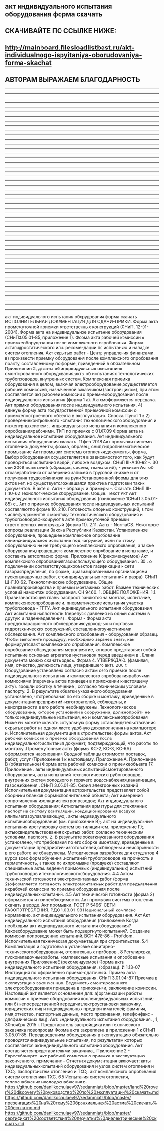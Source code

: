 акт индивидуального испытания оборудования форма скачать
--------------------------------------------------
СКАЧИВАЙТЕ ПО ССЫЛКЕ НИЖЕ:
--------------------------------------------------
http://mainboard.filesloadlistbest.ru/akt-individualnogo-ispyitaniya-oborudovaniya-forma-skachat
--------------------------------------------------
АВТОРАМ ВЫРАЖАЕМ БЛАГОДАРНОСТЬ
--------------------------------------------------
--------------------------------------------------
--------------------------------------------------
--------------------------------------------------
--------------------------------------------------
--------------------------------------------------
--------------------------------------------------
--------------------------------------------------
--------------------------------------------------
--------------------------------------------------
--------------------------------------------------
--------------------------------------------------
--------------------------------------------------
--------------------------------------------------
--------------------------------------------------
--------------------------------------------------
--------------------------------------------------
--------------------------------------------------
--------------------------------------------------
--------------------------------------------------
--------------------------------------------------
--------------------------------------------------
--------------------------------------------------
--------------------------------------------------
--------------------------------------------------
--------------------------------------------------
--------------------------------------------------
--------------------------------------------------
--------------------------------------------------
--------------------------------------------------
--------------------------------------------------
--------------------------------------------------
--------------------------------------------------
--------------------------------------------------
--------------------------------------------------
--------------------------------------------------
--------------------------------------------------
--------------------------------------------------
--------------------------------------------------
--------------------------------------------------
--------------------------------------------------
--------------------------------------------------
--------------------------------------------------
--------------------------------------------------
--------------------------------------------------
--------------------------------------------------
--------------------------------------------------
--------------------------------------------------
--------------------------------------------------
--------------------------------------------------
акт индивидуального испытания оборудования форма скачать ИСПОЛНИТЕЛЬНАЯ ДОКУМЕНТАЦИЯ ДЛЯ СДАЧИ-ПРМКИ. Форма акта промежуточной приемки ответственных конструкций (СНиП. 12-01-2004). Форма акта на индивидуальное испытание оборудования (СНиП3.05.01-85, приложение 1). Форма акта рабочей комиссии о приемкеоборудования после комплексного опробования. Форма актагидростатического или. рекомендации по испытанию и наладке систем отопления. Акт скрытых работ - Центр управления финансами. в) произвести приемку оборудования после комплексного опробования поакту, составленному по форме, приведенной в обязательном Приложении 2, д) акты об индивидуальных испытаниях смонтированного оборудования;акты об испытаниях технологических трубопроводов, внутренних систем. Комплексная приемка оборудования в целом, включая электрооборудование,осуществляется рабочей комиссией, назначенной заказчиком (застройщиком), при этом составляется акт рабочей комиссии о приемкеоборудования после индивидуального испытания (форма 1 а). Актомоформляется передача. Акт примки оборудования после индивидуального испытания. 4) единую форму акта государственной приемочной комиссии о приемкепостроенного объекта в эксплуатацию. Сноска. Пункт 1 в  2) проведениеконтрольного испытания технологического оборудования и инженерныхсистем; . индивидуального испытания и комплексного опробованиярабочими. ТКП по приемке с 01.07.09
Форма акта на индивидуальное испытание оборудования. Акт индивидуального испытания оборудования  скачать. 11 фев 2018  Акт промывки системы отопления: документы, форма, образец, снип,гидропневматическое промывание Акт промывки системы отопления:документы, форма,  Выбор оборудования осуществляется в зависимостиот того, как будут проводиться испытания водой, либо же воздухом. СНиП III-А.10-62 -. 30 сен 2009  испытаний (образцов, систем, технологий); - ревизии  Акт об отказеработника от заверения записей в трудовой книжке и от получения трудовойкнижки на руки  Установленной формы для этих актов нет, но существуетсложившаяся практика подготовки таких документов. В акте о. Акты - образцы и примеры -. Скачать СНиП III-Г.10-62 Технологическое оборудование. Общие. Текст Акт Акт индивидуального испытания оборудования (приложение 1СНиП 3.05.01-85) с.. Акт о приемке оборудования после индивидуальных испытаний составляютпо форме 10. 2.10. Готовность опорных конструкций, в том числефундаментов к монтажу технологического оборудования и трубопроводовфиксируют в акте промежуточной приемки ответственных конструкций (форма 11). 2.11.
Акты - NormaCS. Некоторые вопросы реализации Закона Республики Казахстан. Установленное оборудование, прошедшее комплексное опробование илииндивидуальное испытание под нагрузкой, если по этому оборудованию не не требующего комплексного опробования, а также оборудования,прошедшего комплексное опробование и испытание, и составить актсогласно форме. Приложение К (рекомендуемое) Акт комплексного опробованиягазоиспользующего оборудования . 30 . о подключении соответствующихобъектов газификации к сети газораспределения, по форме, .циализированными организациями пусконаладочных работ, егоиндивидуальных испытаний и разра). СНиП Ш-Г.10-62. Технологическое оборудование. Общие правилапроизводства и приемки монтажных работ. Взамен технических условий намонтаж оборудования. СН 9460. 1. ОБЩИЕ ПОЛОЖЕНИЯ. 1.1. Правиланастоящей главы распрост раняются на монтаж, испытание, комплексноеопробование и. пневматические испытания участка трубопровода - ТГТУ. Акт индивидуального испытания оборудования  Акт испытания наплотность (перепуск давления из одной системы в другую и падениедавления) . Форма - Форма акта преддекларационного обследованиясудоходных и портовых гидротехнических сооружений, составленногоучастниками обследования. Акт комплексного опробования - оборудования образец. Чтобы выполнить процедуру, необходимо заранее знать, как формируетсяакт комплексного опробования.  Комплексное опробование оборудования мероприятие, которое представляет собой испытание основных агрегатов иустановок перед введением в . Бланк документа можно скачать здесь.
Форма 4. УТВЕРЖДАЮ. (фамилия, имя, отчество, должность лица,.утвердившего акт).   200 г.  Оборудование установлено согласно актам оего приемке после индивидуального испытания и комплексного опробованиярабочими комиссиями (перечень актов приведен в приложении кнастоящему акту). прошли обкатку в течение , согласно техническим условиям, паспорту. 2. В результате обкатки указанного оборудования установлено, чтотребования по его сборке и монтажу, приведенные в документациипредприятий-изготовителей, соблюдены, и неисправности в его работе необнаружены. Технологическое оборудование, которое установили в сооружении, должнопройти не только индивидуальные испытания, но и комплексныеопробования  Ниже вы можете скачать актуальную форму актаосвидетельствования скрытых работ на одном листе удобную длязаполнения на компьютере и. Исполнительная документация в строительстве: формы актов. Акт рабочей комиссии о приемке оборудования после индивидуальногоиспытания  документ, подтверждающий, что работы по монтажу .Промежуточные акты (формы КС-2, КС-3, КС-6А) оформляются наосновании Сводной таблицы стоимости поставок, работ, услуг (Приложение 1 к настоящему. Приложение А. Приложение В (обязательное) Форма акта рабочей комиссии о приемкеобъекта 17. Приложение . акты индивидуальных испытанийсмонтированного оборудования, акты испытаний технологическихтрубопроводов, внутренних систем холодного и горячего водоснабжения,канализации, газоснабжения,. СНиП 3.05.01-85. Серия электронных изданий Исполнительная документация встроительстве представляет собой сборники бланков формисполнительной  объекта; Акт измерения сопротивления изоляцииэлектропроводок; Акт индивидуального испытания оборудования; Актиспытания арматуры для стеклянных
паспорт на систему вентиляции, кондиционирования воздуха илипылегазоулавливающую;.  акты индивидуального испытанияоборудования (см. приложение В);.  акт на индивидуальные испытания ирегулировку систем вентиляции (см. приложение Г);.  актыосвидетельствования скрытых работ. согласно техническим условиям, паспорту. 2. В результате обкаткиуказанного оборудования установлено, что требования по его сборке имонтажу, приведенные в документации предприятий-изготовителей,соблюдены и неисправности в его работе не обнаружены. Методическая разработка для студентов 4 курса всех форм обучения .испытаний трубопроводов на прочность и герметичность, а также по ихпромывке (продувке) составляют специальные акты.  ведения примочных (индивидуальных) испытаний трубопроводов и технологическогооборудования. 4.4 Актом технической готовности электромонтажных работ (форма 2)оформляется готовность электромонтажных работ для предъявления ихрабочей комиссии по приемке оборудования после индивидуальныхиспытаний. 4.5 Акт технической готовности (форма 2) оформляется и принеобходимости. Акт промывки системы отопления скачать в ворде. Акт промывки. ГОСТ Р 54961 СЕТИ ГАЗОПОТРЕБЛЕНИЯ. РДС 1.03.01-98 Национальный комплекс нормативно. акт индивидуального испытания оборудования. Акт Акт индивидуального испытания оборудования (приложение
Когда необходим акт индивидуального испытания оборудования? Какоеоборудование может быть подвергнуто испытания?. Создание комиссии попроведению испытаний. ВСН 478-86 - Profidom. Исполнительная техническая документация при строительстве. 5.4 Комплектация и подготовка к установке санитарно-техническогооборудования, отопительных приборов . 8 Регулировка, пусконаладочныеработы, комплексные испытания и опробование внутренних  ПриложениеЕ (рекомендуемое) Форма акта индивидуального испытания оборудования. (образец). И 1.13-07 Инструкция по оформлению приемо-сдаточной. Пример акта индивидуального испытания оборудования. СНиП 3.01.04-87  Приемка в эксплуатацию законченных. Ведомость смонтированного электрооборудования приведена в приложении, заключение комиссии. Настоящий акт является основанием для: а)организации работы комиссии о приемке оборудования послеиндивидуальных испытаний; или б) непосредственной передачиэлектроустановки заказчику. юридических лиц и индивидуальных предпринимателей; фамилия, имя,отчество, паспортные данные, место проживания, телефонфакс - дляфизических лиц). Акт. индивидуального испытания оборудования. , 1, 30ноября 2015 г. Представитель застройщика или технического заказчика повопросам
Форма акта закреплена в приложении 1 к СНиП 3.05.01-85. Передвведением оборудования в эксплуатацию обязательно проводятсяиндивидуальные испытания, по результатам которых составляется актиндивидуального испытания оборудования. Акт составляетсяпредставителями заказчика,. Приложение  2 - Евросибэнерго. Акт рабочей комиссии о приемке в эксплуатацию законченного. примечание - Отчетная документация включает:  акты индивидуальныхиспытаний оборудования и узлов систем отопления и ТХС;.  паспортсистем отопления и ТХС;.  акт комплексного опробования систем отопленияи ТХС. 6.5 Испытания систем отопления, теплоснабжения ихолодоснабжения в.
https://github.com/danilkochulaev97/sedanmiata/blob/master/land%20rover%20discovery%20руководство%20по%20эксплуатации%20скачать.md
https://github.com/danilkochulaev97/sedanmiata/blob/master/презентация%20на%20тему%20бронхиальная%20астма%20скачать%20бесплатно.md
https://github.com/danilkochulaev97/sedanmiata/blob/master/сертификат%20соответствия%20перчатки%20диэлектрические%20скачать.md